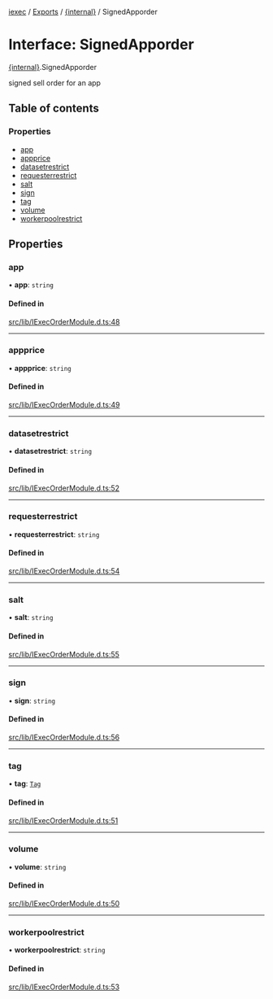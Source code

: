 [iexec](../README.md) / [Exports](../modules.md) / [{internal}](../modules/internal_.md) / SignedApporder

# Interface: SignedApporder

[{internal}](../modules/internal_.md).SignedApporder

signed sell order for an app

## Table of contents

### Properties

- [app](internal_.SignedApporder.md#app)
- [appprice](internal_.SignedApporder.md#appprice)
- [datasetrestrict](internal_.SignedApporder.md#datasetrestrict)
- [requesterrestrict](internal_.SignedApporder.md#requesterrestrict)
- [salt](internal_.SignedApporder.md#salt)
- [sign](internal_.SignedApporder.md#sign)
- [tag](internal_.SignedApporder.md#tag)
- [volume](internal_.SignedApporder.md#volume)
- [workerpoolrestrict](internal_.SignedApporder.md#workerpoolrestrict)

## Properties

### app

• **app**: `string`

#### Defined in

[src/lib/IExecOrderModule.d.ts:48](https://github.com/iExecBlockchainComputing/iexec-sdk/blob/af88fc2/src/lib/IExecOrderModule.d.ts#L48)

___

### appprice

• **appprice**: `string`

#### Defined in

[src/lib/IExecOrderModule.d.ts:49](https://github.com/iExecBlockchainComputing/iexec-sdk/blob/af88fc2/src/lib/IExecOrderModule.d.ts#L49)

___

### datasetrestrict

• **datasetrestrict**: `string`

#### Defined in

[src/lib/IExecOrderModule.d.ts:52](https://github.com/iExecBlockchainComputing/iexec-sdk/blob/af88fc2/src/lib/IExecOrderModule.d.ts#L52)

___

### requesterrestrict

• **requesterrestrict**: `string`

#### Defined in

[src/lib/IExecOrderModule.d.ts:54](https://github.com/iExecBlockchainComputing/iexec-sdk/blob/af88fc2/src/lib/IExecOrderModule.d.ts#L54)

___

### salt

• **salt**: `string`

#### Defined in

[src/lib/IExecOrderModule.d.ts:55](https://github.com/iExecBlockchainComputing/iexec-sdk/blob/af88fc2/src/lib/IExecOrderModule.d.ts#L55)

___

### sign

• **sign**: `string`

#### Defined in

[src/lib/IExecOrderModule.d.ts:56](https://github.com/iExecBlockchainComputing/iexec-sdk/blob/af88fc2/src/lib/IExecOrderModule.d.ts#L56)

___

### tag

• **tag**: [`Tag`](../modules/internal_.md#tag)

#### Defined in

[src/lib/IExecOrderModule.d.ts:51](https://github.com/iExecBlockchainComputing/iexec-sdk/blob/af88fc2/src/lib/IExecOrderModule.d.ts#L51)

___

### volume

• **volume**: `string`

#### Defined in

[src/lib/IExecOrderModule.d.ts:50](https://github.com/iExecBlockchainComputing/iexec-sdk/blob/af88fc2/src/lib/IExecOrderModule.d.ts#L50)

___

### workerpoolrestrict

• **workerpoolrestrict**: `string`

#### Defined in

[src/lib/IExecOrderModule.d.ts:53](https://github.com/iExecBlockchainComputing/iexec-sdk/blob/af88fc2/src/lib/IExecOrderModule.d.ts#L53)
